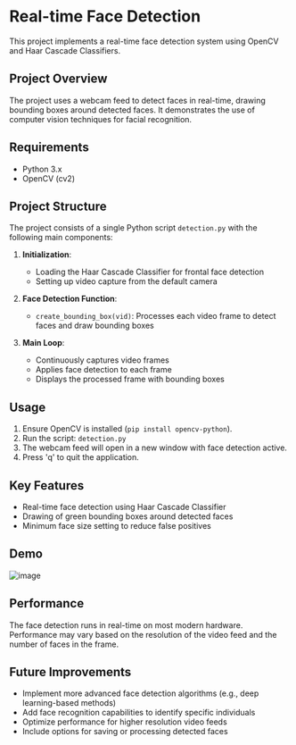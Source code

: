 # Real-time Face Detection

This project implements a real-time face detection system using OpenCV and Haar Cascade Classifiers.

## Project Overview

The project uses a webcam feed to detect faces in real-time, drawing bounding boxes around detected faces. It demonstrates the use of computer vision techniques for facial recognition.

## Requirements

- Python 3.x
- OpenCV (cv2)

## Project Structure

The project consists of a single Python script `detection.py` with the following main components:

1. **Initialization**: 
   - Loading the Haar Cascade Classifier for frontal face detection
   - Setting up video capture from the default camera

2. **Face Detection Function**:
   - `create_bounding_box(vid)`: Processes each video frame to detect faces and draw bounding boxes

3. **Main Loop**:
   - Continuously captures video frames
   - Applies face detection to each frame
   - Displays the processed frame with bounding boxes

## Usage

1. Ensure OpenCV is installed (`pip install opencv-python`).
2. Run the script: `detection.py`
3. The webcam feed will open in a new window with face detection active.
4. Press 'q' to quit the application.

## Key Features

- Real-time face detection using Haar Cascade Classifier
- Drawing of green bounding boxes around detected faces
- Minimum face size setting to reduce false positives

## Demo

![image](https://github.com/user-attachments/assets/c6c9acd3-69db-4aca-92b3-23c83ae10f32)

## Performance

The face detection runs in real-time on most modern hardware. Performance may vary based on the resolution of the video feed and the number of faces in the frame.

## Future Improvements

- Implement more advanced face detection algorithms (e.g., deep learning-based methods)
- Add face recognition capabilities to identify specific individuals
- Optimize performance for higher resolution video feeds
- Include options for saving or processing detected faces
